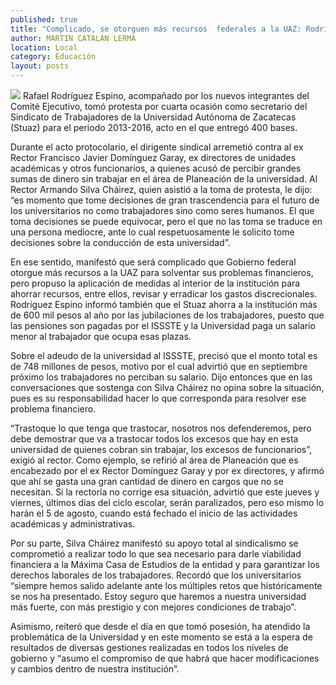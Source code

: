 ```yaml
---
published: true
title: "Complicado, se otorguen más recursos  federales a la UAZ: Rodríguez Espino"
author: MARTIN CATALAN LERMA
location: Local
category: Educación
layout: posts
---
```


![](http://i.imgur.com/xYiWyxbm.jpg)
Rafael Rodríguez Espino, acompañado por los nuevos integrantes del Comité Ejecutivo, tomó protesta por cuarta ocasión como secretario del Sindicato de Trabajadores de la Universidad Autónoma de Zacatecas (Stuaz) para el periodo 2013-2016, acto en el que entregó 400 bases.

Durante el acto protocolario, el dirigente sindical arremetió contra al ex Rector Francisco Javier Domínguez Garay, ex directores de unidades académicas y otros funcionarios, a quienes acusó de percibir grandes sumas de dinero sin trabajar en el área de Planeación de la universidad.
Al Rector Armando Silva Cháirez, quien asistió a la toma de protesta, le dijo: “es momento que tome decisiones de gran trascendencia para el futuro de los universitarios no como trabajadores sino como seres humanos. El que toma decisiones se puede equivocar, pero el que no las toma se traduce en una persona mediocre, ante lo cual respetuosamente le solicito tome decisiones sobre la conducción de esta universidad”.

En ese sentido, manifestó que será complicado que Gobierno federal otorgue más recursos a la UAZ para solventar sus problemas financieros, pero propuso la aplicación de medidas al interior de la institución para ahorrar recursos, entre ellos, revisar y erradicar los gastos discrecionales.
Rodríguez Espino informó también que el Stuaz ahorra a la institución más de 600 mil pesos al año por las jubilaciones de los trabajadores, puesto que las pensiones son pagadas por el ISSSTE y la Universidad paga un salario menor al trabajador que ocupa esas plazas.

Sobre el adeudo de la universidad al ISSSTE, precisó que el monto total es de 748 millones de pesos, motivo por el cual advirtió que en septiembre próximo los trabajadores no perciban su salario.
Dijo entonces que en las conversaciones que sostenga con Silva Cháirez no opina sobre la situación, pues es su responsabilidad hacer lo que corresponda para resolver ese problema financiero.

“Trastoque lo que tenga que trastocar, nosotros nos defenderemos, pero debe demostrar que va a trastocar todos los excesos que hay en esta universidad de quienes cobran sin trabajar, los excesos de funcionarios”, exigió al rector.
Como ejemplo, se refirió al área de Planeación que es encabezado por el ex Rector Domínguez Garay y por ex directores, y afirmó que ahí se gasta una gran cantidad de dinero en cargos que no se necesitan.
Si la rectoría no corrige esa situación, advirtió que este jueves y viernes, últimos días del ciclo escolar, serán paralizados, pero eso mismo lo harán el 5 de agosto, cuando está fechado el inicio de las actividades académicas y administrativas.

Por su parte, Silva Cháirez manifestó su apoyo total al sindicalismo se comprometió a realizar todo lo que sea necesario para darle viabilidad financiera a la Máxima Casa de Estudios de la entidad y para garantizar los derechos laborales de los trabajadores.
Recordó que los universitarios “siempre hemos salido adelante ante los múltiples retos que históricamente se nos ha presentado. Estoy seguro que haremos a nuestra universidad más fuerte, con más prestigio y con mejores condiciones de trabajo”.

Asimismo, reiteró que desde el día en que tomó posesión, ha atendido la problemática de la Universidad y en este momento se está a la espera de resultados de diversas gestiones realizadas en todos los niveles de gobierno y “asumo el compromiso de que habrá que hacer modificaciones y cambios dentro de nuestra institución”.
